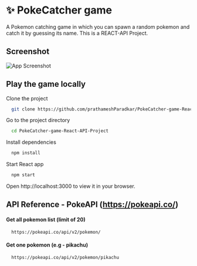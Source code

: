 
# ✨ PokeCatcher game
A Pokemon catching game in which you can spawn a random pokemon and
catch it by guessing its name. This is a REACT-API Project.



## Screenshot

![App Screenshot](https://i2.paste.pics/05e605f4bbf6f9a34f56f6e3d3344d5c.png)


## Play the game locally

Clone the project

```bash
  git clone https://github.com/prathameshParadkar/PokeCatcher-game-React-API-Project.git
```

Go to the project directory

```bash
  cd PokeCatcher-game-React-API-Project
```

Install dependencies

```bash
  npm install
```

Start React app
```bash
  npm start
```
Open http://localhost:3000 to view it in your browser.



## API Reference - PokeAPI (https://pokeapi.co/)

#### Get all pokemon list (limit of 20)

```http
  https://pokeapi.co/api/v2/pokemon/
```

#### Get one pokemon (e.g - pikachu)

```http
  https://pokeapi.co/api/v2/pokemon/pikachu
```



